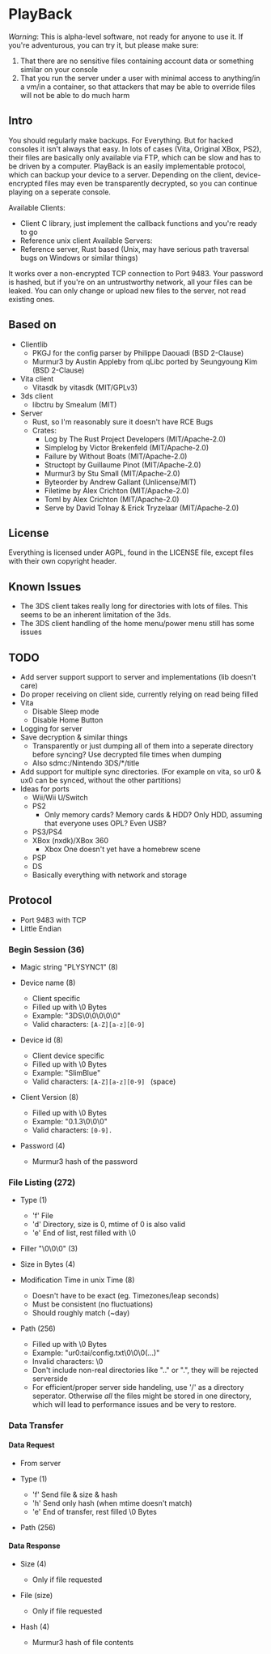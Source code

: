 # PlayBack
*Warning*: This is alpha-level software, not ready for anyone to use it.
If you're adventurous, you can try it, but please make sure:
1. That there are no sensitive files containing account data or something
   similar on your console
2. That you run the server under a user with minimal access to anything/in a
   vm/in a container, so that attackers that may be able to override files will
   not be able to do much harm
## Intro
You should regularly make backups. For Everything. But for hacked consoles it
isn't always that easy. In lots of cases (Vita, Original XBox, PS2), their files
are basically only available via FTP, which can be slow and has to be driven by
a computer. PlayBack is an easily implementable protocol, which can backup your
device to a server. Depending on the client, device-encrypted files may even be
transparently decrypted, so you can continue playing on a seperate console.

Available Clients:
- Client C library, just implement the callback functions and you're ready to go
- Reference unix client
Available Servers:
- Reference server, Rust based (Unix, may have serious path traversal bugs on
  Windows or similar things)

It works over a non-encrypted TCP connection to Port 9483. Your password is
hashed, but if you're on an untrustworthy network, all your files can be leaked.
You can only change or upload new files to the server, not read existing ones.

## Based on
- Clientlib
  - PKGJ for the config parser by Philippe Daouadi (BSD 2-Clause)
  - Murmur3 by Austin Appleby from qLibc ported by Seungyoung Kim (BSD 2-Clause)
- Vita client
  - Vitasdk by vitasdk (MIT/GPLv3)
- 3ds client
  - libctru by Smealum (MIT)
- Server
  - Rust, so I'm reasonably sure it doesn't have RCE Bugs
  - Crates:
    - Log by The Rust Project Developers (MIT/Apache-2.0)
    - Simplelog by Victor Brekenfeld (MIT/Apache-2.0)
    - Failure by Without Boats (MIT/Apache-2.0)
    - Structopt by Guillaume Pinot (MIT/Apache-2.0)
    - Murmur3 by Stu Small (MIT/Apache-2.0)
    - Byteorder by Andrew Gallant (Unlicense/MIT)
    - Filetime by Alex Crichton (MIT/Apache-2.0)
    - Toml by Alex Crichton (MIT/Apache-2.0)
    - Serve by David Tolnay & Erick Tryzelaar (MIT/Apache-2.0)
## License
Everything is licensed under AGPL, found in the LICENSE file, except files
with their own copyright header.
## Known Issues
- The 3DS client takes really long for directories with lots of files. This
  seems to be an inherent limitation of the 3ds.
- The 3DS client handling of the home menu/power menu still has some issues
## TODO
- Add server support support to server and implementations (lib doesn't care)
- Do proper receiving on client side, currently relying on read being filled
- Vita
  - Disable Sleep mode
  - Disable Home Button
- Logging for server
- Save decryption & similar things
  - Transparently or just dumping all of them into a seperate directory before
    syncing? Use decrypted file times when dumping
  - Also sdmc:/Nintendo 3DS/*/title
- Add support for multiple sync directories.
  (For example on vita, so ur0 & ux0 can be synced, without the other partitions)
- Ideas for ports
  - Wii/Wii U/Switch
  - PS2
    - Only memory cards? Memory cards & HDD? Only HDD, assuming that everyone uses OPL? Even USB?
  - PS3/PS4
  - XBox (nxdk)/XBox 360
    - Xbox One doesn't yet have a homebrew scene
  - PSP
  - DS
  - Basically everything with network and storage
## Protocol
- Port 9483 with TCP
- Little Endian
### Begin Session (36)
- Magic string "PLYSYNC1" (8)
- Device name (8)

  - Client specific
  - Filled up with \0 Bytes
  - Example: "3DS\0\0\0\0\0"
  - Valid characters: ```[A-Z][a-z][0-9]```

- Device id (8)

  - Client device specific
  - Filled up with \0 Bytes
  - Example: "SlimBlue"
  - Valid characters: ```[A-Z][a-z][0-9] ``` (space)

- Client Version (8)

  - Filled up with \0 Bytes
  - Example: "0.1.3\0\0\0"
  - Valid characters: ```[0-9].```

- Password (4)

  - Murmur3 hash of the password

### File Listing (272)
- Type (1)

  - 'f' File
  - 'd' Directory, size is 0, mtime of 0 is also valid
  - 'e' End of list, rest filled with \0

- Filler "\0\0\0" (3)
- Size in Bytes (4)
- Modification Time in unix Time (8)

  - Doesn't have to be exact (eg. Timezones/leap seconds)
  - Must be consistent (no fluctuations)
  - Should roughly match (~day)

- Path (256)

  - Filled up with \0 Bytes
  - Example: "ur0:tai/config.txt\0\0\0(...)"
  - Invalid characters: \0
  - Don't include non-real directories like ".." or ".", they will be rejected
    serverside
  - For efficient/proper server side handeling, use '/' as a directory seperator.
    Otherwise *all* the files might be stored in one directory, which will lead
    to performance issues and be very to restore.
### Data Transfer
#### Data Request
- From server
- Type (1)

  - 'f' Send file & size & hash
  - 'h' Send only hash (when mtime doesn't match)
  - 'e' End of transfer, rest filled \0 Bytes

- Path (256)
#### Data Response
- Size (4)

  - Only if file requested

- File (size)

  - Only if file requested

- Hash (4)

  - Murmur3 hash of file contents
